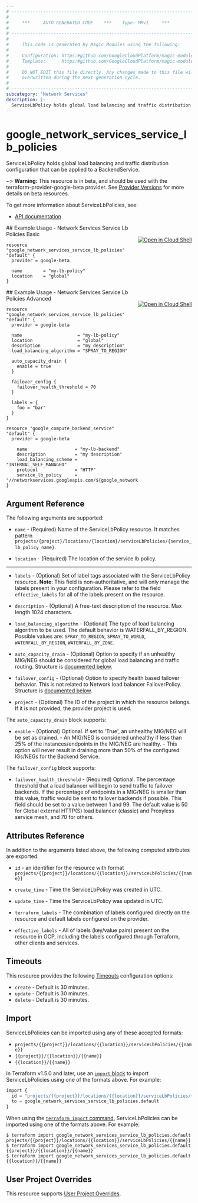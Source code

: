 ```yaml
---
# ----------------------------------------------------------------------------
#
#     ***     AUTO GENERATED CODE    ***    Type: MMv1     ***
#
# ----------------------------------------------------------------------------
#
#     This code is generated by Magic Modules using the following:
#
#     Configuration: https:#github.com/GoogleCloudPlatform/magic-modules/tree/main/mmv1/products/networkservices/ServiceLbPolicies.yaml
#     Template:      https:#github.com/GoogleCloudPlatform/magic-modules/tree/main/mmv1/templates/terraform/resource.html.markdown.tmpl
#
#     DO NOT EDIT this file directly. Any changes made to this file will be
#     overwritten during the next generation cycle.
#
# ----------------------------------------------------------------------------
subcategory: "Network Services"
description: |-
  ServiceLbPolicy holds global load balancing and traffic distribution configuration that can be applied to a BackendService.
---
```


# google_network_services_service_lb_policies

ServiceLbPolicy holds global load balancing and traffic distribution configuration that can be applied to a BackendService.

~> **Warning:** This resource is in beta, and should be used with the terraform-provider-google-beta provider.
See [Provider Versions](https://terraform.io/docs/providers/google/guides/provider_versions.html) for more details on beta resources.

To get more information about ServiceLbPolicies, see:

* [API documentation](https://cloud.google.com/service-mesh/docs/reference/network-services/rest/v1/projects.locations.serviceLbPolicies)

<div class = "oics-button" style="float: right; margin: 0 0 -15px">
  <a href="https://console.cloud.google.com/cloudshell/open?cloudshell_git_repo=https%3A%2F%2Fgithub.com%2Fterraform-google-modules%2Fdocs-examples.git&cloudshell_image=gcr.io%2Fcloudshell-images%2Fcloudshell%3Alatest&cloudshell_print=.%2Fmotd&cloudshell_tutorial=.%2Ftutorial.md&cloudshell_working_dir=network_services_service_lb_policies_basic&open_in_editor=main.tf" target="_blank">
    <img alt="Open in Cloud Shell" src="//gstatic.com/cloudssh/images/open-btn.svg" style="max-height: 44px; margin: 32px auto; max-width: 100%;">
  </a>
</div>
## Example Usage - Network Services Service Lb Policies Basic


```hcl
resource "google_network_services_service_lb_policies" "default" {
  provider = google-beta
  
  name        = "my-lb-policy"
  location    = "global"
}
```
<div class = "oics-button" style="float: right; margin: 0 0 -15px">
  <a href="https://console.cloud.google.com/cloudshell/open?cloudshell_git_repo=https%3A%2F%2Fgithub.com%2Fterraform-google-modules%2Fdocs-examples.git&cloudshell_image=gcr.io%2Fcloudshell-images%2Fcloudshell%3Alatest&cloudshell_print=.%2Fmotd&cloudshell_tutorial=.%2Ftutorial.md&cloudshell_working_dir=network_services_service_lb_policies_advanced&open_in_editor=main.tf" target="_blank">
    <img alt="Open in Cloud Shell" src="//gstatic.com/cloudssh/images/open-btn.svg" style="max-height: 44px; margin: 32px auto; max-width: 100%;">
  </a>
</div>
## Example Usage - Network Services Service Lb Policies Advanced


```hcl
resource "google_network_services_service_lb_policies" "default" {
  provider = google-beta

  name                     = "my-lb-policy"
  location                 = "global"
  description              = "my description"
  load_balancing_algorithm = "SPRAY_TO_REGION"

  auto_capacity_drain {
    enable = true
  }

  failover_config {
    failover_health_threshold = 70
  }
  
  labels = {
    foo = "bar"
  }
}

resource "google_compute_backend_service" "default" {
  provider = google-beta
  
	name                  = "my-lb-backend"
	description           = "my description"
	load_balancing_scheme = "INTERNAL_SELF_MANAGED"
	protocol              = "HTTP"
	service_lb_policy     = "//networkservices.googleapis.com/${google_network_services_service_lb_policies.default.id}"
}
```

## Argument Reference

The following arguments are supported:


* `name` -
  (Required)
  Name of the ServiceLbPolicy resource. It matches pattern `projects/{project}/locations/{location}/serviceLbPolicies/{service_lb_policy_name}`.

* `location` -
  (Required)
  The location of the service lb policy.


- - -


* `labels` -
  (Optional)
  Set of label tags associated with the ServiceLbPolicy resource.
  **Note**: This field is non-authoritative, and will only manage the labels present in your configuration.
  Please refer to the field `effective_labels` for all of the labels present on the resource.

* `description` -
  (Optional)
  A free-text description of the resource. Max length 1024 characters.

* `load_balancing_algorithm` -
  (Optional)
  The type of load balancing algorithm to be used. The default behavior is WATERFALL_BY_REGION.
  Possible values are: `SPRAY_TO_REGION`, `SPRAY_TO_WORLD`, `WATERFALL_BY_REGION`, `WATERFALL_BY_ZONE`.

* `auto_capacity_drain` -
  (Optional)
  Option to specify if an unhealthy MIG/NEG should be considered for global load balancing and traffic routing.
  Structure is [documented below](#nested_auto_capacity_drain).

* `failover_config` -
  (Optional)
  Option to specify health based failover behavior. This is not related to Network load balancer FailoverPolicy.
  Structure is [documented below](#nested_failover_config).

* `project` - (Optional) The ID of the project in which the resource belongs.
    If it is not provided, the provider project is used.


<a name="nested_auto_capacity_drain"></a>The `auto_capacity_drain` block supports:

* `enable` -
  (Optional)
  Optional. If set to 'True', an unhealthy MIG/NEG will be set as drained. - An MIG/NEG is considered unhealthy if less than 25% of the instances/endpoints in the MIG/NEG are healthy. - This option will never result in draining more than 50% of the configured IGs/NEGs for the Backend Service.

<a name="nested_failover_config"></a>The `failover_config` block supports:

* `failover_health_threshold` -
  (Required)
  Optional. The percentage threshold that a load balancer will begin to send traffic to failover backends. If the percentage of endpoints in a MIG/NEG is smaller than this value, traffic would be sent to failover backends if possible. This field should be set to a value between 1 and 99. The default value is 50 for Global external HTTP(S) load balancer (classic) and Proxyless service mesh, and 70 for others.

## Attributes Reference

In addition to the arguments listed above, the following computed attributes are exported:

* `id` - an identifier for the resource with format `projects/{{project}}/locations/{{location}}/serviceLbPolicies/{{name}}`

* `create_time` -
  Time the ServiceLbPolicy was created in UTC.

* `update_time` -
  Time the ServiceLbPolicy was updated in UTC.

* `terraform_labels` -
  The combination of labels configured directly on the resource
   and default labels configured on the provider.

* `effective_labels` -
  All of labels (key/value pairs) present on the resource in GCP, including the labels configured through Terraform, other clients and services.


## Timeouts

This resource provides the following
[Timeouts](https://developer.hashicorp.com/terraform/plugin/sdkv2/resources/retries-and-customizable-timeouts) configuration options:

- `create` - Default is 30 minutes.
- `update` - Default is 30 minutes.
- `delete` - Default is 30 minutes.

## Import


ServiceLbPolicies can be imported using any of these accepted formats:

* `projects/{{project}}/locations/{{location}}/serviceLbPolicies/{{name}}`
* `{{project}}/{{location}}/{{name}}`
* `{{location}}/{{name}}`


In Terraform v1.5.0 and later, use an [`import` block](https://developer.hashicorp.com/terraform/language/import) to import ServiceLbPolicies using one of the formats above. For example:

```tf
import {
  id = "projects/{{project}}/locations/{{location}}/serviceLbPolicies/{{name}}"
  to = google_network_services_service_lb_policies.default
}
```

When using the [`terraform import` command](https://developer.hashicorp.com/terraform/cli/commands/import), ServiceLbPolicies can be imported using one of the formats above. For example:

```
$ terraform import google_network_services_service_lb_policies.default projects/{{project}}/locations/{{location}}/serviceLbPolicies/{{name}}
$ terraform import google_network_services_service_lb_policies.default {{project}}/{{location}}/{{name}}
$ terraform import google_network_services_service_lb_policies.default {{location}}/{{name}}
```

## User Project Overrides

This resource supports [User Project Overrides](https://registry.terraform.io/providers/hashicorp/google/latest/docs/guides/provider_reference#user_project_override).
